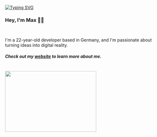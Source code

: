 <p align="left">
<a href="https://github.com/maxitech">
    <img src="https://readme-typing-svg.demolab.com?font=Georgia&size=18&duration=3000&pause=1000&multiline=true&width=500&height=80&lines=print%28%22Software+Developer%22%29;Python | C%2B%2B | C%23 | JavaScript/TypeScript;Frontend | APIs | Robotics+%26+Embedded+Systems" alt="Typing SVG" />
</a>
</p>

### Hey, I'm Max 👋🏼
<br/>

I'm a 22-year-old developer based in Germany, and I'm passionate about turning ideas into digital reality.
##### Check out my <a href="https://maxportfoliosite.netlify.app/" target="_blank">website</a> to learn more about me.
<br/>

<img src="https://github.com/karuzoXam/karuzoXam/assets/60605508/57327d16-820c-4a01-9098-152a62c74eb1" width="300px" height="200px" />

